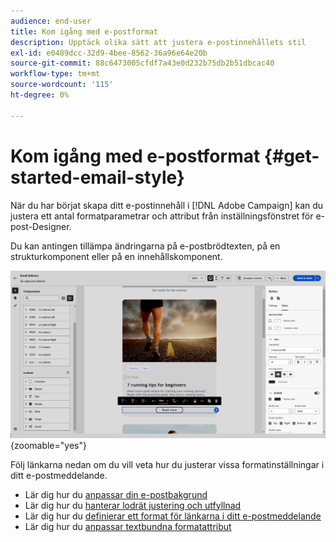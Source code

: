 ```yaml
---
audience: end-user
title: Kom igång med e-postformat
description: Upptäck olika sätt att justera e-postinnehållets stil
exl-id: e0489dcc-32d9-4bee-8562-36a96e64e20b
source-git-commit: 88c6473005cfdf7a43e0d232b75db2b51dbcac40
workflow-type: tm+mt
source-wordcount: '115'
ht-degree: 0%

---
```


# Kom igång med e-postformat {#get-started-email-style}

När du har börjat skapa ditt e-postinnehåll i [!DNL Adobe Campaign] kan du justera ett antal formatparametrar och attribut från inställningsfönstret för e-post-Designer.

Du kan antingen tillämpa ändringarna på e-postbrödtexten, på en strukturkomponent eller på en innehållskomponent.

![](assets/email_designer_content_components_settings.png){zoomable="yes"}

Följ länkarna nedan om du vill veta hur du justerar vissa formatinställningar i ditt e-postmeddelande.

* Lär dig hur du [anpassar din e-postbakgrund](backgrounds.md)
* Lär dig hur du [hanterar lodrät justering och utfyllnad](alignment-and-padding.md)
* Lär dig hur du [definierar ett format för länkarna i ditt e-postmeddelande](styling-links.md)
* Lär dig hur du [anpassar textbundna formatattribut](inline-styling.md)
